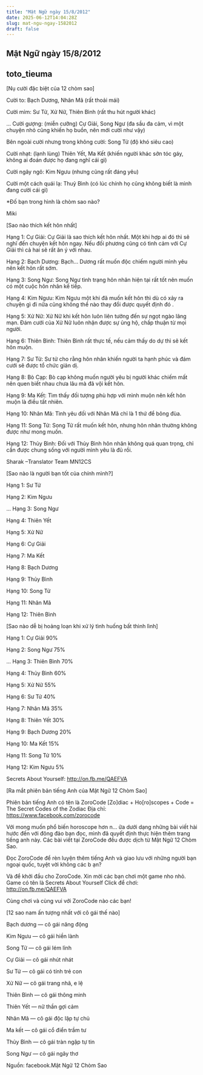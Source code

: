 ```yaml
---
title: "Mật Ngữ ngày 15/8/2012"
date: 2025-06-12T14:04:28Z
slug: mat-ngu-ngay-1582012
draft: false
---
```


## Mật Ngữ ngày 15/8/2012

## toto_tieuma

[Nụ cười đặc biệt của 12 chòm sao]

Cười to: Bạch Dương, Nhân Mã (rất thoải mái)
 
Cười mỉm: Sư Tử, Xử Nữ, Thiên Bình (rất thu hút người khác)
 
...
Cười gượng: (miễn cưỡng) Cự Giải, Song Ngư (đa sầu đa cảm, vì một chuyện nhỏ cũng khiến họ buồn, nên mới cười như vậy)
 
Bên ngoài cười nhưng trong không cười: Song Tử (độ khó siêu cao)
 
Cười nhạt: (lạnh lùng) Thiên Yết, Ma Kết (khiến người khác sởn tóc gáy, không ai đoán được họ đang nghĩ cái gì)
 
Cười ngây ngô: Kim Ngưu (nhưng cũng rất đáng yêu)
 
Cười một cách quái lạ: Thuỷ Bình (có lúc chính họ cũng không biết là mình đang cười cái gì)
 
*Đố bạn trong hình là chòm sao nào?
 
Miki
 
 
[Sao nào thích kết hôn nhất]

Hạng 1: Cự Giải: Cự Giải là sao thích kết hôn nhất. Một khi hợp ai đó thì sẽ nghĩ đến chuyện kết hôn ngay. Nếu đối phương cũng có tình cảm với Cự Giải thì cả hai sẽ rất ăn ý với nhau.
 
Hạng 2: Bạch Dương: Bạch...
Dương rất muốn độc chiếm người mình yêu nên kết hôn rất sớm.
 
Hạng 3: Song Ngư: Song Ngư tình trạng hôn nhân hiện tại rất tốt nên muốn có một cuộc hôn nhân kế tiếp.
 
Hạng 4: Kim Ngưu: Kim Ngưu một khi đã muốn kết hôn thì dù có xảy ra chuyện gì đi nữa cũng không thể nào thay đổi được quyết định đó .
 
Hạng 5: Xử Nữ: Xử Nữ khi kết hôn luôn liên tưởng đến sự ngọt ngào lãng mạn. Đám cưới của Xử Nữ luôn nhận được sự ủng hộ, chấp thuận từ mọi người.
 
Hạng 6: Thiên Bình: Thiên Bình rất thực tế, nếu cảm thấy do dự thì sẽ kết hôn muộn.
 
Hạng 7: Sư Tử: Sư tử cho rằng hôn nhân khiến người ta hạnh phúc và đám cưới sẽ được tổ chức giản dị.
 
Hạng 8: Bò Cạp: Bò cạp không muốn người yêu bị người khác chiếm mất nên quen biết nhau chưa lâu mà đã vội kết hôn.
 
Hạng 9: Ma Kết: Tìm thấy đối tượng phù hợp với mình muộn nên kết hôn muộn là điều tất nhiên.
 
Hạng 10: Nhân Mã: Tình yêu đối với Nhân Mã chỉ là 1 thứ để bông đùa.
 
Hạng 11: Song Tử: Song Tử rất muốn kết hôn, nhưng hôn nhân thường không được như mong muốn.
 
Hạng 12: Thủy Bình: Đối với Thủy Bình hôn nhân không quá quan trọng, chỉ cần được chung sống với người mình yêu là đủ rồi.
 
Sharak –Translator Team MN12CS
 
 
[Sao nào là người bạn tốt của chính mình?]

Hạng 1: Sư Tử
 
Hạng 2: Kim Ngưu
 
...
Hạng 3: Song Ngư
 
Hạng 4: Thiên Yết
 
Hạng 5: Xử Nữ
 
Hạng 6: Cự Giải
 
Hạng 7: Ma Kết
 
Hạng 8: Bạch Dương
 
Hạng 9: Thủy Bình
 
Hạng 10: Song Tử
 
Hạng 11: Nhân Mã
 
Hạng 12: Thiên Bình
 
 
[Sao nào dễ bị hoảng loạn khi xử lý tình huống bất thình lình]

Hạng 1: Cự Giải 90%
 
Hạng 2: Song Ngư 75%
 
...
Hạng 3: Thiên Bình 70%
 
Hạng 4: Thủy Bình 60%
 
Hạng 5: Xử Nữ 55%
 
Hạng 6: Sư Tử 40%
 
Hạng 7: Nhân Mã 35%
 
Hạng 8: Thiên Yết 30%
 
Hạng 9: Bạch Dương 20%
 
Hạng 10: Ma Kết 15%
 
Hạng 11: Song Tử 10%
 
Hạng 12: Kim Ngưu 5%
 
Secrets About Yourself: http://on.fb.me/QAEFVA
 
 
[Ra mắt phiên bản tiếng Anh của Mật Ngữ 12 Chòm Sao]

Phiên bản tiếng Anh có tên là ZoroCode
[Zo]diac + Ho[ro]scopes + Code = The Secret Codes of the Zodiac
Địa chỉ: https://www.facebook.com/zorocode
 
Với mong muốn phổ biến horoscope hơn n...
ữa dưới dạng những bài viết hài hước đến với đông đảo bạn đọc, mình đã quyết định thực hiện thêm trang tiếng anh này. Các bài viết tại ZoroCode đều được dịch từ Mật Ngữ 12 Chòm Sao.
 
Đọc ZoroCode để rèn luyện thêm tiếng Anh và giao lưu với những người bạn ngoại quốc, tuyệt vời không các b ạn?
 
Và để khởi đầu cho ZoroCode. Xin mời các bạn chơi một game nho nhỏ.
Game có tên là Secrets About Yourself
Click để chơi: http://on.fb.me/QAEFVA
 
Cùng chơi và cùng vui với ZoroCode nào các bạn!
 
 
[12 sao nam ấn tượng nhất với cô gái thế nào]
 

 
Bạch dương — cô gái năng động
 
Kim Ngưu — cô gái hiền lành
 
Song Tử — cô gái lém lỉnh
 
Cự Giải — cô gái nhút nhát
 
Sư Tử — cô gái có tính trẻ con
 
Xử Nữ — cô gái trang nhã, e lệ
 
Thiên Bình — cô gái thông minh
 
Thiên Yết — nữ thần gợi cảm
 
Nhân Mã — cô gái độc lập tự chủ
 
Ma kết — cô gái cổ điển trầm tư
 
Thủy Bình — cô gái tràn ngập tự tin
 
Song Ngư — cô gái ngây thơ
 
Nguồn: facebook.Mật Ngữ 12 Chòm Sao